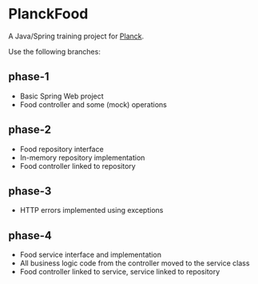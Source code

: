 # PlanckFood

A Java/Spring training project for [Planck](https://planckdata.com/).

Use the following branches:

## phase-1
- Basic Spring Web project
- Food controller and some (mock) operations 

## phase-2
- Food repository interface
- In-memory repository implementation
- Food controller linked to repository

## phase-3
- HTTP errors implemented using exceptions

## phase-4
- Food service interface and implementation
- All business logic code from the controller moved to the service class
- Food controller linked to service, service linked to repository
